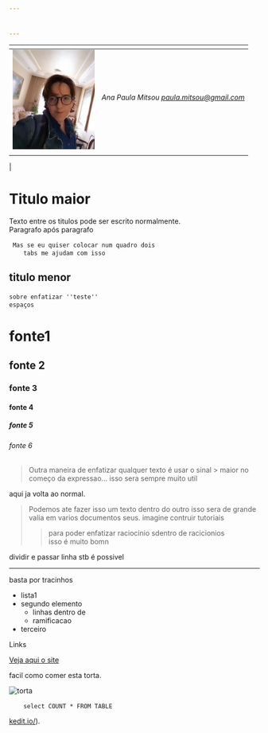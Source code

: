 ```yaml
---


---
```



<table>
<thead>
<tr>
<th></th>
<th align="right"></th>
</tr>
</thead>
<tbody>
<tr>
<td><img src="https://github.com/apmitsou/ds/blob/master/images/20180324_074002.jpg?raw=true" height="200" width="165" alt="teste"></td>
<td align="right"><h6> Ana Paula Mitsou <a href="mailto:paula.mitsou@gmail.com">paula.mitsou@gmail.com</a></h6></td>
</tr>
<tr>
<td></td>
<td align="right"></td>
</tr>
</tbody>
</table><blockquote>
</blockquote> | 
<h1 id="titulo-maior">Titulo maior</h1>
<p>Texto entre os titulos pode ser escrito normalmente.<br>
Paragrafo após paragrafo</p>
<pre><code>	Mas se eu quiser colocar num quadro dois
	tabs me ajudam com isso 
</code></pre>
<h2 id="titulo-menor">titulo menor</h2>
<pre><code>sobre enfatizar ''teste''
espaços 
</code></pre>
<h1 id="fonte1">fonte1</h1>
<h2 id="fonte-2">fonte 2</h2>
<h3 id="fonte-3">fonte 3</h3>
<h4 id="fonte-4">fonte 4</h4>
<h5 id="fonte-5">fonte 5</h5>
<h6 id="fonte-6">fonte 6</h6>
<blockquote>
<p>Outra maneira de enfatizar qualquer texto é usar o sinal &gt; maior no começo da expressao… isso sera sempre muito util</p>
</blockquote>
<p>aqui ja volta ao normal.</p>
<blockquote>
<p>Podemos ate fazer isso um texto dentro do outro isso sera de grande valia em varios documentos seus. imagine contruir tutoriais</p>
<blockquote>
<p>para poder enfatizar raciocinio sdentro de racicionios<br>
isso é muito bomn</p>
</blockquote>
</blockquote>
<p>dividir e passar linha stb é possivel</p>
<hr>
<p>basta por tracinhos</p>
<ul>
<li>lista1</li>
<li>segundo elemento
<ul>
<li>linhas dentro de</li>
<li>ramificacao</li>
</ul>
</li>
<li>terceiro</li>
</ul>
<p>Links</p>
<p><a href="http://www.uol.com.br">Veja aqui o site</a></p>
<p>facil como comer esta torta.</p>
<p><img src="https://images-gmi-pmc.edge-generalmills.com/612d8afe-a787-45bd-9276-f4d9e23d202d.jpg" alt="torta"></p>
<pre><code>    select COUNT * FROM TABLE
</code></pre>
<p><a href="http://kedit.io/">kedit.io/</a>).</p>

